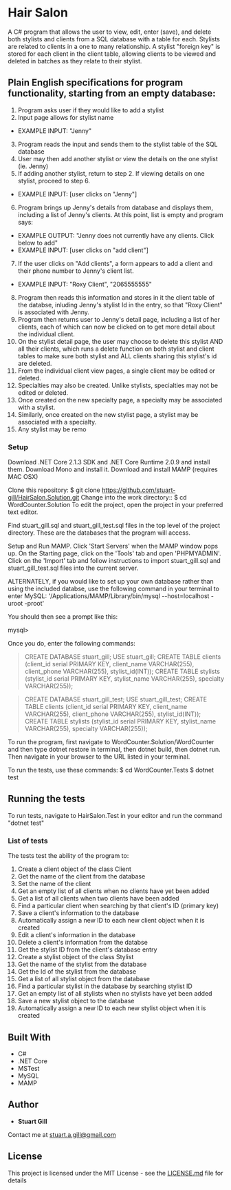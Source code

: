 # Hair Salon

A C# program that allows the user to view, edit, enter (save), and delete both stylists and clients from a SQL database with a table for each. Stylists are related to clients in a one to many relationship. A stylist "foreign key" is stored for each client in the client table, allowing clients to be viewed and deleted in batches as they relate to their stylist. 

## Plain English specifications for program functionality, starting from an empty database:

1. Program asks user if they would like to add a stylist
2. Input page allows for stylist name
* EXAMPLE INPUT: "Jenny"
3. Program reads the input and sends them to the stylist table of the SQL database
4. User may then add another stylist or view the details on the one stylist (ie. Jenny)
5. If adding another stylist, return to step 2. If viewing details on one stylist, proceed to step 6. 
* EXAMPLE INPUT: [user clicks on "Jenny"]
6. Program brings up Jenny's details from database and displays them, including a list of Jenny's clients. At this point, list is empty and program says: 
* EXAMPLE OUTPUT: "Jenny does not currently have any clients. Click below to add"
* EXAMPLE INPUT: [user clicks on "add client"]
7. If the user clicks on "Add clients", a form appears to add a client and their phone number to Jenny's client list. 
* EXAMPLE INPUT: "Roxy Client", "2065555555"
8. Program then reads this information and stores in it the client table of the databse, inluding Jenny's stylist Id in the entry, so that "Roxy Client" is associated with Jenny. 
9. Program then returns user to Jenny's detail page, including a list of her clients, each of which can now be clicked on to get more detail about the individual client. 
10. On the stylist detail page, the user may choose to delete this stylist AND all their clients, which runs a delete function on both stylist and client tables to make sure both stylist and ALL clients sharing this stylist's id are deleted.
11. From the individual client view pages, a single client may be edited or deleted. 
12. Specialties may also be created. Unlike stylists, specialties may not be edited or deleted. 
13. Once created on the new specialty page, a specialty may be associated with a stylist. 
14. Similarly, once created on the new stylist page, a stylist may be associated with a specialty. 
15. Any stylist may be remo

### Setup

Download .NET Core 2.1.3 SDK and .NET Core Runtime 2.0.9 and install them. Download Mono and install it. Download and install MAMP (requires MAC OSX)

Clone this repository: $ git clone https://github.com/stuart-gill/HairSalon.Solution.git
Change into the work directory:: $ cd WordCounter.Solution
To edit the project, open the project in your preferred text editor.

Find stuart_gill.sql and stuart_gill_test.sql files in the top level of the project directory. These are the databases that the program will access. 

Setup and Run MAMP. Click 'Start Servers' when the MAMP window pops up. On the Starting page, click on the 'Tools' tab and open 'PHPMYADMIN'.
Click on the 'Import' tab and follow instructions to import stuart_gill.sql and stuart_gill_test.sql files into the current server.

ALTERNATELY, if you would like to set up your own database rather than using the included databse, use the following command in your terminal to enter MySQL:
'/Applications/MAMP/Library/bin/mysql --host=localhost -uroot -proot'

You should then see a prompt like this:

mysql>

Once you do, enter the following commands:

> CREATE DATABASE stuart_gill;
> USE stuart_gill;
> CREATE TABLE clients (client_id serial PRIMARY KEY, client_name VARCHAR(255), client_phone VARCHAR(255), stylist_id(INT));
> CREATE TABLE stylists (stylist_id serial PRIMARY KEY, stylist_name VARCHAR(255), specialty VARCHAR(255));

> CREATE DATABASE stuart_gill_test;
> USE stuart_gill_test;
> CREATE TABLE clients (client_id serial PRIMARY KEY, client_name VARCHAR(255), client_phone VARCHAR(255), stylist_id(INT));
> CREATE TABLE stylists (stylist_id serial PRIMARY KEY, stylist_name VARCHAR(255), specialty VARCHAR(255));


To run the program, first navigate to WordCounter.Solution/WordCounter and then type dotnet restore in terminal, then dotnet build, then dotnet run. Then navigate in your browser to the URL listed in your terminal. 

To run the tests, use these commands: $ cd WordCounter.Tests $ dotnet test 

## Running the tests

To run tests, navigate to HairSalon.Test in your editor and run the command "dotnet test"

### List of tests

The tests test the ability of the program to:
1. Create a client object of the class Client
2. Get the name of the client from the database
3. Set the name of the client
4. Get an empty list of all clients when no clients have yet been added
5. Get a list of all clients when two clients have been added
6. Find a particular client when searching by that client's ID (primary key)
7. Save a client's information to the database
8. Automatically assign a new ID to each new client object when it is created
9. Edit a client's information in the database
10. Delete a client's information from the databse
11. Get the stylist ID from the client's database entry
12. Create a stylist object of the class Stylist
13. Get the name of the stylist from the database
14. Get the Id of the stylist from the database
15. Get a list of all stylist object from the database
16. Find a particular stylist in the database by searching stylist ID
17. Get an empty list of all stylists when no stylists have yet been added
18. Save a new stylist object to the database
19. Automatically assign a new ID to each new stylist object when it is created




## Built With

* C#
* .NET Core
* MSTest
* MySQL
* MAMP



## Author

* **Stuart Gill** 

Contact me at stuart.a.gill@gmail.com

## License

This project is licensed under the MIT License - see the [LICENSE.md](LICENSE.md) file for details